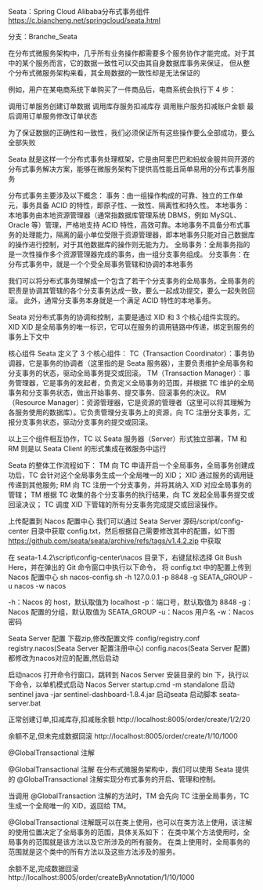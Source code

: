 Seata：Spring Cloud Alibaba分布式事务组件   https://c.biancheng.net/springcloud/seata.html

分支：Branche_Seata

在分布式微服务架构中，几乎所有业务操作都需要多个服务协作才能完成。对于其中的某个服务而言，它的数据一致性可以交由其自身数据库事务来保证，
但从整个分布式微服务架构来看，其全局数据的一致性却是无法保证的

例如，用户在某电商系统下单购买了一件商品后，电商系统会执行下 4 步：

调用订单服务创建订单数据
调用库存服务扣减库存
调用账户服务扣减账户金额
最后调用订单服务修改订单状态

为了保证数据的正确性和一致性，我们必须保证所有这些操作要么全部成功，要么全部失败

Seata 就是这样一个分布式事务处理框架，它是由阿里巴巴和蚂蚁金服共同开源的分布式事务解决方案，能够在微服务架构下提供高性能且简单易用的分布式事务服务

分布式事务主要涉及以下概念：
事务：由一组操作构成的可靠、独立的工作单元，事务具备 ACID 的特性，即原子性、一致性、隔离性和持久性。
本地事务：本地事务由本地资源管理器（通常指数据库管理系统 DBMS，例如 MySQL、Oracle 等）管理，严格地支持 ACID 特性，高效可靠。本地事务不具备分布式事务的处理能力，隔离的最小单位受限于资源管理器，即本地事务只能对自己数据库的操作进行控制，对于其他数据库的操作则无能为力。
全局事务：全局事务指的是一次性操作多个资源管理器完成的事务，由一组分支事务组成。
分支事务：在分布式事务中，就是一个个受全局事务管辖和协调的本地事务


我们可以将分布式事务理解成一个包含了若干个分支事务的全局事务。全局事务的职责是协调其管辖的各个分支事务达成一致，要么一起成功提交，要么一起失败回滚。
此外，通常分支事务本身就是一个满足 ACID 特性的本地事务。


Seata 对分布式事务的协调和控制，主要是通过 XID 和 3 个核心组件实现的。
XID
XID 是全局事务的唯一标识，它可以在服务的调用链路中传递，绑定到服务的事务上下文中

核心组件
Seata 定义了 3 个核心组件：
TC（Transaction Coordinator）：事务协调器，它是事务的协调者（这里指的是 Seata 服务器），主要负责维护全局事务和分支事务的状态，驱动全局事务提交或回滚。
TM（Transaction Manager）：事务管理器，它是事务的发起者，负责定义全局事务的范围，并根据 TC 维护的全局事务和分支事务状态，做出开始事务、提交事务、回滚事务的决议。
RM（Resource Manager）：资源管理器，它是资源的管理者（这里可以将其理解为各服务使用的数据库）。它负责管理分支事务上的资源，向 TC 注册分支事务，汇报分支事务状态，驱动分支事务的提交或回滚。

以上三个组件相互协作，TC 以 Seata 服务器（Server）形式独立部署，TM 和 RM 则是以 Seata Client 的形式集成在微服务中运行

Seata 的整体工作流程如下：
TM 向 TC 申请开启一个全局事务，全局事务创建成功后，TC 会针对这个全局事务生成一个全局唯一的 XID；
XID 通过服务的调用链传递到其他服务;
RM 向 TC 注册一个分支事务，并将其纳入 XID 对应全局事务的管辖；
TM 根据 TC 收集的各个分支事务的执行结果，向 TC 发起全局事务提交或回滚决议；
TC 调度 XID 下管辖的所有分支事务完成提交或回滚操作。



上传配置到 Nacos 配置中心
我们可以通过 Seata Server 源码/script/config-center 目录中获取 config.txt，然后根据自己需要修改其中的配置，如下图
https://github.com/seata/seata/archive/refs/tags/v1.4.2.zip
中获取

在 seata-1.4.2\script\config-center\nacos 目录下，右键鼠标选择 Git Bush Here，并在弹出的 Git 命令窗口中执行以下命令，
将 config.txt 中的配置上传到 Nacos 配置中心
sh nacos-config.sh -h 127.0.0.1 -p 8848  -g SEATA_GROUP -u nacos -w nacos

-h：Nacos 的 host，默认取值为 localhost
-p：端口号，默认取值为 8848
-g：Nacos 配置的分组，默认取值为 SEATA_GROUP
-u：Nacos 用户名
-w：Nacos 密码



Seata Server 配置
下载zip,修改配置文件 config/registry.conf 
registry.nacos(Seata Server 配置注册中心) config.nacos(Seata Server 配置)都修改为nacos对应的配置,然后启动  


启动nacos 
打开命令行窗口，跳转到 Nacos Server 安装目录的 bin 下，执行以下命令，以单机模式启动 Nacos Server 
startup.cmd -m standalone
启动sentinel
java -jar sentinel-dashboard-1.8.4.jar
启动seata
启动脚本 seata-server.bat


正常创建订单,扣减库存,扣减账余额
http://localhost:8005/order/create/1/2/20

余额不足,但未完成数据回滚
http://localhost:8005/order/create/1/10/1000


@GlobalTransactional 注解

@GlobalTransactional 注解
在分布式微服务架构中，我们可以使用 Seata 提供的 @GlobalTransactional 注解实现分布式事务的开启、管理和控制。

当调用 @GlobalTransaction 注解的方法时，TM 会先向 TC 注册全局事务，TC 生成一个全局唯一的 XID，返回给 TM。

@GlobalTransactional 注解既可以在类上使用，也可以在类方法上使用，该注解的使用位置决定了全局事务的范围，具体关系如下：
在类中某个方法使用时，全局事务的范围就是该方法以及它所涉及的所有服务。
在类上使用时，全局事务的范围就是这个类中的所有方法以及这些方法涉及的服务。

余额不足,完成数据回滚
http://localhost:8005/order/createByAnnotation/1/10/1000



